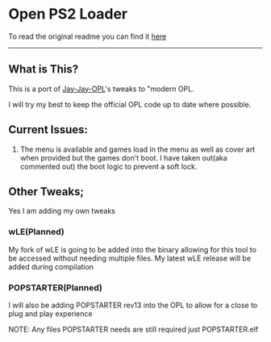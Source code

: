# Open PS2 Loader

To read the original readme you can find it [here](./README-old.md)

---

## What is This?
This is a port of [Jay-Jay-OPL](https://github.com/Jay-Jay-OPL)'s tweaks to "modern OPL.

I will try my best to keep the official OPL code up to date where possible.

## Current Issues:
1. The menu is available and games load in the menu as well as cover art when provided but the games don't boot. I have taken out(aka commented out) the boot logic to prevent a soft lock.

## Other Tweaks;
Yes I am adding my own tweaks

### wLE(Planned)
My fork of wLE is going to be added into the binary allowing for this tool to be accessed without needing multiple files. My latest wLE release will be added during compilation

### POPSTARTER(Planned)
I will also be adding POPSTARTER rev13 into the OPL to allow for a close to plug and play experience

NOTE: Any files POPSTARTER needs are still required just POPSTARTER.elf
